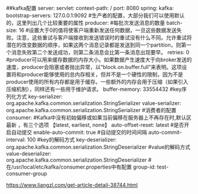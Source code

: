 ##kafka配置
    server:
      servlet:
        context-path: /
      port: 8080
    spring:
      kafka:
        bootstrap-servers: 127.0.0.1:9092
        #生产者的配置，大部分我们可以使用默认的，这里列出几个比较重要的属性
        producer:
          #每批次发送消息的数量
          batch-size: 16
          #设置大于0的值将使客户端重新发送任何数据，一旦这些数据发送失败。注意，这些重试与客户端接收到发送错误时的重试没有什么不同。允许重试将潜在的改变数据的顺序，如果这两个消息记录都是发送到同一个partition，则第一个消息失败第二个发送成功，则第二条消息会比第一条消息出现要早。
          retries: 0
          #producer可以用来缓存数据的内存大小。如果数据产生速度大于向broker发送的速度，producer会阻塞或者抛出异常，以“block.on.buffer.full”来表明。这项设置将和producer能够使用的总内存相关，但并不是一个硬性的限制，因为不是producer使用的所有内存都是用于缓存。一些额外的内存会用于压缩（如果引入压缩机制），同样还有一些用于维护请求。
          buffer-memory: 33554432
          #key序列化方式
          key-serializer: org.apache.kafka.common.serialization.StringSerializer
          value-serializer: org.apache.kafka.common.serialization.StringSerializer
        #消费者的配置
        consumer:
          #Kafka中没有初始偏移或如果当前偏移在服务器上不再存在时,默认区最新 ，有三个选项 【latest, earliest, none】
          auto-offset-reset: latest
          #是否开启自动提交
          enable-auto-commit: true
          #自动提交的时间间隔
          auto-commit-interval: 100
          #key的解码方式
          key-deserializer: org.apache.kafka.common.serialization.StringDeserializer
          #value的解码方式
          value-deserializer: org.apache.kafka.common.serialization.StringDeserializer
          #在/usr/local/etc/kafka/consumer.properties中有配置
          group-id: test-consumer-group


https://www.liangzl.com/get-article-detail-38744.html